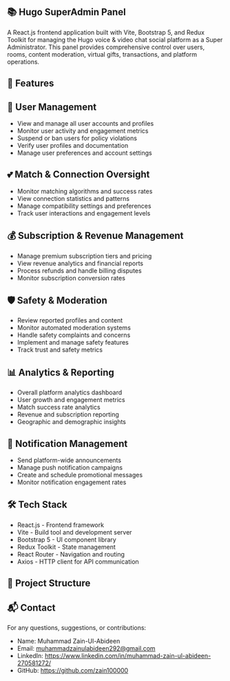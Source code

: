 ## 📚 Hugo SuperAdmin Panel
A React.js frontend application built with Vite, Bootstrap 5, and Redux Toolkit for managing the Hugo voice & video chat social platform as a Super Administrator. This panel provides comprehensive control over users, rooms, content moderation, virtual gifts, transactions, and platform operations.

## 🚀 Features

## 👥 User Management

- View and manage all user accounts and profiles
- Monitor user activity and engagement metrics
- Suspend or ban users for policy violations
- Verify user profiles and documentation
- Manage user preferences and account settings

## 💕 Match & Connection Oversight

- Monitor matching algorithms and success rates
- View connection statistics and patterns
- Manage compatibility settings and preferences
- Track user interactions and engagement levels

## 💰 Subscription & Revenue Management

- Manage premium subscription tiers and pricing
- View revenue analytics and financial reports
- Process refunds and handle billing disputes
- Monitor subscription conversion rates

## 🛡️ Safety & Moderation

- Review reported profiles and content
- Monitor automated moderation systems
- Handle safety complaints and concerns
- Implement and manage safety features
- Track trust and safety metrics

## 📊 Analytics & Reporting

- Overall platform analytics dashboard
- User growth and engagement metrics
- Match success rate analytics
- Revenue and subscription reporting
- Geographic and demographic insights

## 🔔 Notification Management

- Send platform-wide announcements
- Manage push notification campaigns
- Create and schedule promotional messages
- Monitor notification engagement rates

## 🛠️ Tech Stack

- React.js - Frontend framework
- Vite - Build tool and development server
- Bootstrap 5 - UI component library
- Redux Toolkit - State management
- React Router - Navigation and routing
- Axios - HTTP client for API communication

## 📁 Project Structure

## 📬 Contact

For any questions, suggestions, or contributions:

- Name: Muhammad Zain-Ul-Abideen
- Email: muhammadzainulabideen292@gmail.com
- LinkedIn: https://www.linkedin.com/in/muhammad-zain-ul-abideen-270581272/
- GitHub: https://github.com/zain100000
